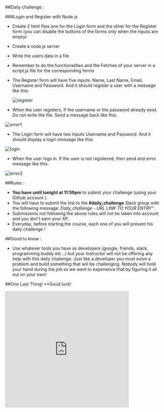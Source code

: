 ##Daily challenge :

###Login and Register with Node js


 - Create 2 html files one for the Login form and the other for the Register form (you can disable the buttons of the forms only when the inputs are empty)
 - Create a node.js server
 - Write the users data in a file
 - Remember to do the functionalities and the Fetches of your server in a script.js file for the corresponding forms
 - The Register form will have five inputs: Name, Last Name, Email, Username and Password. And it should register a user with a message like this:
 
   ![register](https://raw.githubusercontent.com/devtlv/studentsGitHub/master/JS/Week%206/Day%205/Daily%20Challenge/1.png)

 - When the user registers, If the username or the password already exist. Do not write the file. Send a message back like this:
 
 ![error1](https://raw.githubusercontent.com/devtlv/studentsGitHub/master/JS/Week%206/Day%205/Daily%20Challenge/2.png)

 - The Login form will have two inputs Username and Password. And it should display a login message like this:
 
 ![login](https://raw.githubusercontent.com/devtlv/studentsGitHub/master/JS/Week%206/Day%205/Daily%20Challenge/3.png)

 - When the user logs in. If the user is not registered, then send and error message like this: 
  
 ![error2](https://raw.githubusercontent.com/devtlv/studentsGitHub/master/JS/Week%206/Day%205/Daily%20Challenge/4.png)



##Rules :
- **You have until tonight at 11:59pm** to submit your challenge (using your Github account ).
- You will have to submit the link to the **#daily_challenge** Slack group with the following message:  *Daily_challenge - URL LINK TO YOUR ENTRY"* .
- Submissions not following the above rules will not be taken into account and you don't earn your XP.
- Everyday, before starting the course, each one of you will present his daily challenge !

##Good to know :
- Use whatever tools you have as developers (google, friends, slack, programming buddy etc...) but your instructor will not be offering any help with this daily challenge. Just like a developer you must solve a problem and build something that will be challenging. Nobody will hold your hand during the job so we want to experience that by figuring it all out on your own!


##One Last Thing!
**Good luck!


<div style="width:100%;height:0;padding-bottom:75%;position:relative;"><iframe src="https://giphy.com/embed/ukMiDlCmdv2og" width="80%" height="100%" style="position:absolute" frameBorder="0" class="giphy-embed" allowFullScreen></iframe></div><p></p>